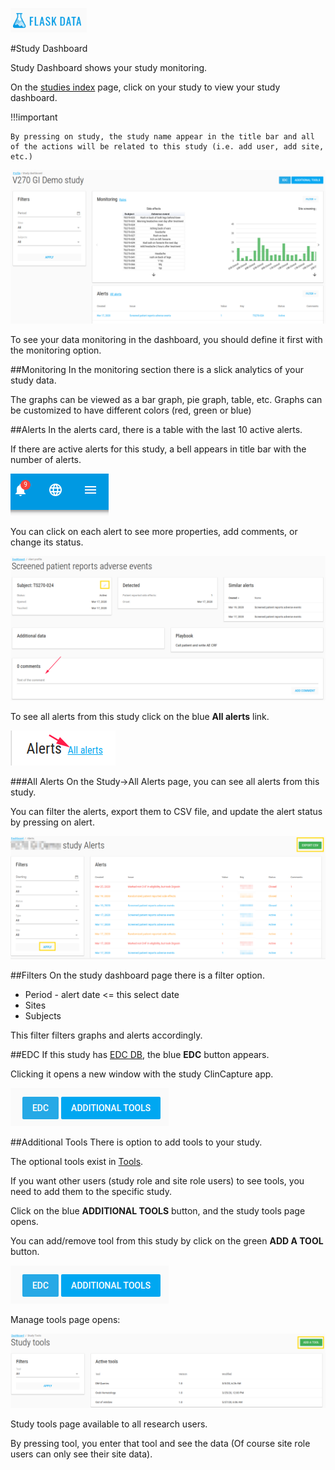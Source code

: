 <a href="https://www.flaskdata.io">![Screenshot](img/flaskdata_logo.PNG)</a>

#Study Dashboard

Study Dashboard shows your study monitoring.

On the [studies index](./manage_studies.md#studies) page, click on your study to view your study dashboard.

!!!important
 
    By pressing on study, the study name appear in the title bar and all of the actions will be related to this study (i.e. add user, add site, etc.)

![Screenshot](img/dashboard/study_dashboard.PNG)

To see your data monitoring in the dashboard, you should define it first with the monitoring option.

##Monitoring
In the monitoring section there is a slick analytics of your study data.

The graphs can be viewed as a bar graph, pie graph, table, etc. Graphs can be customized to have different colors (red, green or blue)

##Alerts
In the alerts card, there is a table with the last 10 active alerts.

If there are active alerts for this study, a bell appears in title bar with the number of alerts.

![Screenshot](img/dashboard/alerts_bell.PNG)

You can click on each alert to see more properties, add comments, or change its status.

![Screenshot](img/dashboard/study_alert_profile.PNG)

To see all alerts from this study click on the blue **All alerts** link.

![Screenshot](img/dashboard/all_alerts_link.PNG)

###All Alerts
On the Study->All Alerts page, you can see all alerts from this study.

You can filter the alerts, export them to CSV file, and update the alert status by pressing on alert.

![Screenshot](img/dashboard/all_alerts_page.PNG)

##Filters
On the study dashboard page there is a filter option.

* Period - alert date <= this select date
* Sites
* Subjects

This filter filters graphs and alerts accordingly.

##EDC
If this study has [EDC DB](./manage_studies.md#add-study), the blue **EDC** button appears.

Clicking it opens a new window with the study ClinCapture app.

![Screenshot](img/dashboard/edc_button.PNG)

##Additional Tools
There is option to add tools to your study.

The optional tools exist in [Tools](./tools.md#tools).

If you want other users (study role and site role users) to see tools, you need to add them to the specific study.

Click on the blue **ADDITIONAL TOOLS** button, and the study tools page opens.

You can add/remove tool from this study by click on the green **ADD A TOOL** button.

![Screenshot](img/dashboard/add_tool.PNG)

Manage tools page opens:

![Screenshot](img/dashboard/manage_tools.PNG)

Study tools page available to all research users.

By pressing tool, you enter that tool and see the data (Of course site role users can only see their site data).


